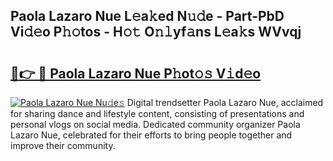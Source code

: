 ## Paola Lazaro Nue L𝚎a𝚔ed N𝚞𝚍e - Part-PbD Vi𝚍𝚎o P𝚑𝚘tos - H𝚘𝚝 O𝚗𝚕yf𝚊ns L𝚎a𝚔s WVvqj

# <h2><a href="http://kfa3wjk.oniu.top/?m=Paola+Lazaro+Nue">🔗👉 🔴 Paola Lazaro Nue P𝚑ot𝚘𝚜 V𝚒d𝚎o</a></h2>

[![Paola Lazaro Nue Nu𝚍e𝚜](https://i.imgur.com/0qMVB7G.gif)](http://kfa3wjk.oniu.top/?m=Paola+Lazaro+Nue)
Digital trendsetter Paola Lazaro Nue, acclaimed for sharing dance and lifestyle content, consisting of presentations and personal vlogs on social media. Dedicated community organizer Paola Lazaro Nue, celebrated for their efforts to bring people together and improve their community.  
